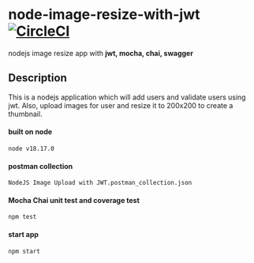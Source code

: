 # node-image-resize-with-jwt [![CircleCI](https://dl.circleci.com/status-badge/img/gh/trideepch/node-image-resize-with-jwt/tree/master.svg?style=svg)](https://dl.circleci.com/status-badge/redirect/gh/trideepch/node-image-resize-with-jwt/tree/master)

nodejs image resize app with **jwt, mocha, chai, swagger**

## Description
This is a nodejs application which will add users and validate users using jwt. Also, upload images for user and resize it to 200x200 to create a thumbnail.

#### built on node
`node v18.17.0`

#### postman collection
`NodeJS Image Upload with JWT.postman_collection.json`

#### Mocha Chai unit test and coverage test
`npm test`

#### start app
`npm start`

